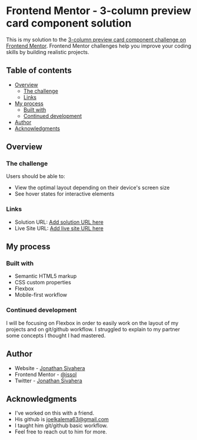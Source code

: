 # Frontend Mentor - 3-column preview card component solution

This is my solution to the [3-column preview card component challenge on Frontend Mentor](https://www.frontendmentor.io/challenges/3column-preview-card-component-pH92eAR2-). Frontend Mentor challenges help you improve your coding skills by building realistic projects. 

## Table of contents

- [Overview](#overview)
  - [The challenge](#the-challenge)
  - [Links](#links)
- [My process](#my-process)
  - [Built with](#built-with)
  - [Continued development](#continued-development)
- [Author](#author)
- [Acknowledgments](#acknowledgments)

## Overview

### The challenge

Users should be able to:

- View the optimal layout depending on their device's screen size
- See hover states for interactive elements

### Links

- Solution URL: [Add solution URL here](https://github.com/jssol/three-column)
- Live Site URL: [Add live site URL here](https://jssol.github.io/three-column/)

## My process

### Built with

- Semantic HTML5 markup
- CSS custom properties
- Flexbox
- Mobile-first workflow

### Continued development

I will be focusing on Flexbox in order to easily work on the layout of my projects and on git/github workflow.
I struggled to explain to my partner some concepts I thought I had mastered.

## Author

- Website - [Jonathan Sivahera](https://github.com/jssol/)
- Frontend Mentor - [@jssol](https://www.frontendmentor.io/profile/jssol)
- Twitter - [Jonathan Sivahera](https://twitter.com/SivaheraJ)

## Acknowledgments

- I've worked on this with a friend.
- His github is joelkalema63@gmail.com
- I taught him git/github basic workflow.
- Feel free to reach out to him for more.
